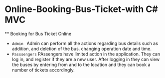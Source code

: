 # Online-Booking-Bus-Ticket-with C# MVC
** Booking for Bus Ticket Online
* ```Admin ``` Admin can perform all the actions regarding bus details such as addition, and deletion of the bus. changing operation date and time.
* ```Passsengers``` PAssengers have limited action in the application. They can log in, and register if they are a new user. After logging in they can view the buses by entering from and to the location and they can book a number of tickets accordingly.
